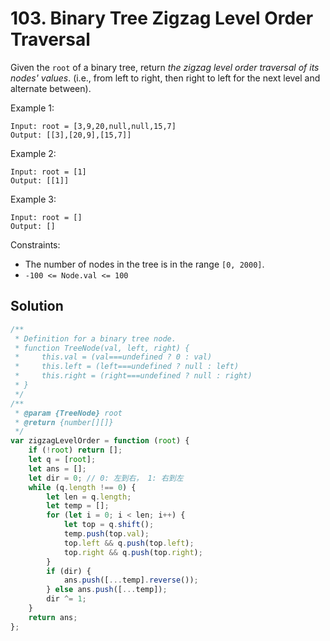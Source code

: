 # 103. Binary Tree Zigzag Level Order Traversal

Given the `root` of a binary tree, return _the zigzag level order traversal of its nodes' values_. (i.e., from left to right, then right to left for the next level and alternate between).

Example 1:

```
Input: root = [3,9,20,null,null,15,7]
Output: [[3],[20,9],[15,7]]
```

Example 2:

```
Input: root = [1]
Output: [[1]]
```

Example 3:

```
Input: root = []
Output: []
```

Constraints:

-   The number of nodes in the tree is in the range `[0, 2000]`.
-   `-100 <= Node.val <= 100`

## Solution

```js
/**
 * Definition for a binary tree node.
 * function TreeNode(val, left, right) {
 *     this.val = (val===undefined ? 0 : val)
 *     this.left = (left===undefined ? null : left)
 *     this.right = (right===undefined ? null : right)
 * }
 */
/**
 * @param {TreeNode} root
 * @return {number[][]}
 */
var zigzagLevelOrder = function (root) {
    if (!root) return [];
    let q = [root];
    let ans = [];
    let dir = 0; // 0: 左到右， 1: 右到左
    while (q.length !== 0) {
        let len = q.length;
        let temp = [];
        for (let i = 0; i < len; i++) {
            let top = q.shift();
            temp.push(top.val);
            top.left && q.push(top.left);
            top.right && q.push(top.right);
        }
        if (dir) {
            ans.push([...temp].reverse());
        } else ans.push([...temp]);
        dir ^= 1;
    }
    return ans;
};
```
